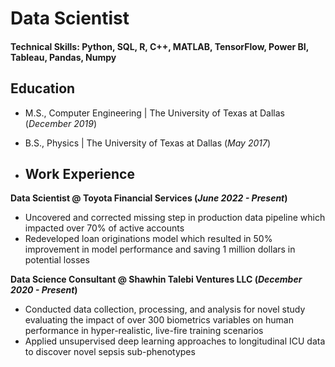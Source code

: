 # Data Scientist

#### Technical Skills: Python, SQL, R, C++, MATLAB, TensorFlow, Power BI, Tableau, Pandas, Numpy

## Education			       		
- M.S., Computer Engineering	| The University of Texas at Dallas (_December 2019_)	 			        		
- B.S., Physics | The University of Texas at Dallas (_May 2017_)

- ## Work Experience
**Data Scientist @ Toyota Financial Services (_June 2022 - Present_)**
- Uncovered and corrected missing step in production data pipeline which impacted over 70% of active accounts
- Redeveloped loan originations model which resulted in 50% improvement in model performance and saving 1 million dollars in potential losses

**Data Science Consultant @ Shawhin Talebi Ventures LLC (_December 2020 - Present_)**
- Conducted data collection, processing, and analysis for novel study evaluating the impact of over 300 biometrics variables on human performance in hyper-realistic, live-fire training scenarios
- Applied unsupervised deep learning approaches to longitudinal ICU data to discover novel sepsis sub-phenotypes
